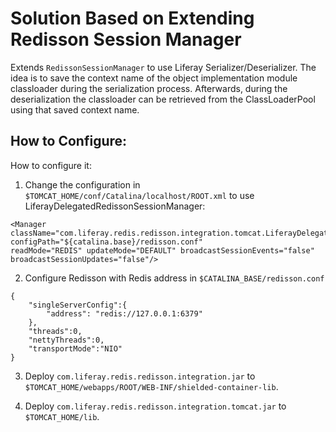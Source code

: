 # Solution Based on Extending Redisson Session Manager

Extends `RedissonSessionManager` to use Liferay Serializer/Deserializer. The idea is to save the context name of the object implementation module classloader during the serialization process. Afterwards, during the deserialization the classloader can be retrieved from the ClassLoaderPool using that saved context name.

## How to Configure:
How to configure it:

   1. Change the configuration in `$TOMCAT_HOME/conf/Catalina/localhost/ROOT.xml` to use LiferayDelegatedRedissonSessionManager:
   ```
   <Manager className="com.liferay.redis.redisson.integration.tomcat.LiferayDelegatedRedissonSessionManager"
  configPath="${catalina.base}/redisson.conf"
  readMode="REDIS" updateMode="DEFAULT" broadcastSessionEvents="false" broadcastSessionUpdates="false"/>
  ```

   2. Configure Redisson with Redis address in `$CATALINA_BASE/redisson.conf`
   ```
   {
       "singleServerConfig":{
           "address": "redis://127.0.0.1:6379"
       },
       "threads":0,
       "nettyThreads":0,
       "transportMode":"NIO"
   }
   ```
   
   3. Deploy `com.liferay.redis.redisson.integration.jar` to `$TOMCAT_HOME/webapps/ROOT/WEB-INF/shielded-container-lib`.
   
   4. Deploy `com.liferay.redis.redisson.integration.tomcat.jar` to `$TOMCAT_HOME/lib`.

